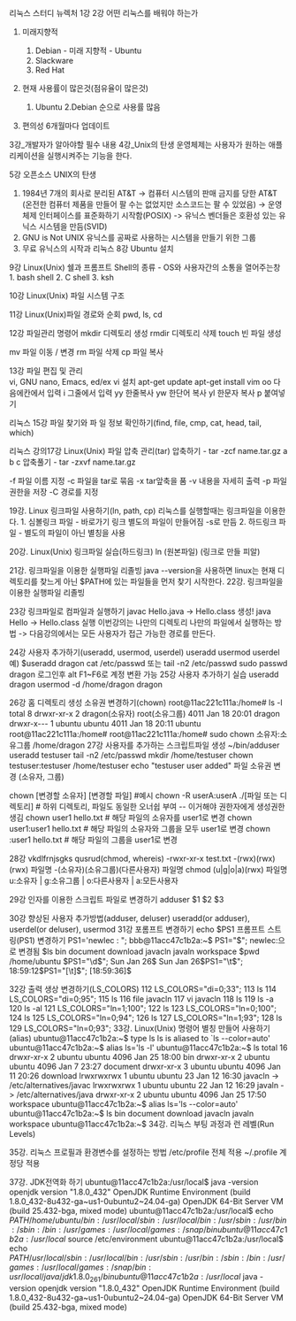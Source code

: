  리눅스 스터디
뉴렉처 1강
2강 어떤 리눅스를 배워야 하는가
  1. 미래지향적
      1. Debian - 미래 지향적 - Ubuntu
      2. Slackware
      3. Red Hat
  3. 현재 사용률이 많은것(점유율이 많은것)
      1. Ubuntu 2.Debian 순으로 사용률 많음
  
  4. 편의성
     6개월마다 업데이트

3강_개발자가 알아야할 필수 내용
4강_Unix의 탄생
운영체제는 사용자가 원하는 애플리케이션을 실행시켜주는 기능을 한다.

5강 오픈소스 UNIX의 탄생
  1. 1984년 7개의 회사로 분리된 AT&T -> 컴퓨터 시스템의 판매 금지를 당한 AT&T (온전한 컴퓨터 제품을 만들어 팔 수는 없었지만 소스코드는 팔 수 있었음) -> 운영체제 인터페이스를 표준화하기 시작함(POSIX) -> 유닉스 벤더들은 호환성 있는 유닉스 시스템을 만듬(SVID)
  2. GNU is Not UNIX 유닉스를 공짜로 사용하는 시스템을 만들기 위한 그룹
  3. 무료 유닉스의 시작과 리눅스
8강 Ubuntu 설치

9강 Linux(Unix) 쉘과 프롬프트
  Shell의 종류 - OS와 사용자간의 소통을 열어주는창
    1. bash shell
    2. C shell
    3. ksh

  
10강 Linux(Unix) 파일 시스템 구조
  
11강 Linux(Unix)파일 경로와 순회
  pwd, ls, cd

12강 파일관리 명령어
  mkdir 디렉토리 생성
  rmdir 디렉토리 삭제
  touch 빈 파일 생성

  mv    파일 이동 / 변경
  rm    파일 삭제
  cp    파일 복사

13강 파일 편집 및 관리  
  vi, GNU nano, Emacs, ed/ex
  vi 설치
  apt-get update
  apt-get install vim
  oo 다음에칸에서 입력
  i 그줄에서 입력
  yy 한줄복사
  yw 한단어 복사
  yl 한문자 복사
  p  붙여넣기
  
리눅스 15강 파일 찾기와 파 일 정보 확인하기(find, file, cmp, cat, head, tail, which)

리눅스 강의17강 Linux(Unix) 파일 압축 관리(tar)
  압축하기 - tar -zcf name.tar.gz a b c
  압축풀기 - tar -zxvf name.tar.gz

  -f 파일 이름 지정
  -c 파일을  tar로 묶음
  -x tar앞축을 품
  -v 내용을 자세히 출력
  -p 파일 권한을 저장
  -C 경로를 지정
  


19강. Linux 링크파일 사용하기(ln, path, cp)
  리눅스를 실행할때는 링크파일을 이용한다.
    1. 심볼링크 파일 - 바로가기 링크 별도의 파일이 만들어짐 -s로 만듬
    2. 하드링크 파일 - 별도의 파일이 아닌 별칭을 사용

20강. Linux(Unix) 링크파일 실습(하드링크)
 ln (원본파일) (링크로 만들 피알)

21강. 링크파일을 이용한 실행파일 리졸빙
  java --version을 사용하면 linux는 현재 디렉토리를 찾느게 아닌 $PATH에 있는 파일들을 먼저 찾기 시작한다.
22강. 링크파일을 이용한 실행파일 리졸빙

23강 링크파일로 컴파일과 실행하기
  javac Hello.java -> Hello.class 생성!
  java Hello -> Hello.class 실행
  이번강의는 나만의 디렉토리 나만의 파일에서 실행하는 방법 -> 다음강의에서는 모든 사용자가 접근 가능한 경로를 만든다.

24강 사용자 추가하기(useradd, usermod, userdel)
  useradd 
  usermod
  userdel
  예)
  $useradd dragon
  cat /etc/passwd 또는 tail -n2 /etc/passwd
  sudo passwd dragon
  로그인후 alt F1~F6로 계정 변환 가능
25강 사용자 추가하기 실습
  useradd dragon
  usermod -d /home/dragon dragon

26강 홈 디렉토리 생성 소유권 변경하기(chown)
  root@11ac221c111a:/home# ls -l
  total 8
  drwxr-xr-x 2 dragon(소유자) root(소유그룹)   4011 Jan 18 20:01 dragon
  drwxr-x--- 1 ubuntu ubuntu 4011 Jan 18 20:11 ubuntu
  root@11ac221c111a:/home# 
  root@11ac221c111a:/home# sudo chown 소유자:소유그룹 /home/dragon
27강 사용자를 추가하는 스크립트파일 생성
  ~/bin/adduser
  useradd testuser
  tail -n2 /etc/passwd
  mkdir /home/testuser
  chown testuser:testuser /home/testuser
  echo "testuser user added"
  파일 소유권 변경 (소유자, 그룹)
  
  chown [변경할 소유자] [변경할 파일]
  #예시
  chown -R userA:userA ./[파일 또는 디렉토리] 	# 하위 디렉토리, 파일도 동일한 오너쉽 부여  -- 이거해야 권한자에게 생성권한 생김
  chown user1 hello.txt 						# 해당 파일의 소유자를 user1로 변경
  chown user1:user1 hello.txt					# 해당 파일의 소유자와 그룹을 모두 user1로 변경
  chown :user1 hello.txt						# 해당 파일의 그룹을 user1로 변경

28강 vkdlfrnjsgks qusrud(chmod, whereis)
  -rwxr-xr-x test.txt
  -(rwx)(rwx)(rwx) 파일명
  -(소유자)(소유그룹)(다른사용자) 파일명
  chmod (u|g|o|a)(rwx) 파일명
    u:소유자 | g:소유그룹 | o:다른사용자 | a:모든사용자
  
29강 인자를 이용한 스크립트 파일로 변경하기
  adduser $1 $2 $3
  
30강 향상된 사용자 추가방법(adduser, deluser)
  useradd(or adduser), userdel(or deluser), usermod
31강 포롬프트 변경하기
  echo $PS1
  프롬프트 스트링(PS1) 변경하기
    PS1='newlec : ";
    bbb@11acc47c1b2a:~$ PS1="$";
    newlec:으로 변경됨
    $ls
    bin  document  download  javacln  javaln  workspace
    $pwd
    /home/ubuntu
    $PS1="\d$";
    Sun Jan 26$
    Sun Jan 26$PS1="\t$";
    18:59:12$PS1="[\t]$";
    [18:59:36]$

32강 출력 생상 변경하기(LS_COLORS)
  112  LS_COLORS="di=0;33";
  113  ls
  114  LS_COLORS="di=0;95";
  115  ls
  116  file javacln
  117  vi javacln
  118  ls
  119  ls -a
  120  ls -al
  121  LS_COLORS="ln=1;100";
  122  ls
  123  LS_COLORS="ln=0;100";
  124  ls
  125  LS_COLORS="ln=0;94";
  126  ls
  127  LS_COLORS="ln=1;93";
  128  ls
  129  LS_COLORS="ln=0;93";
33강. Linux(Unix) 명령어 별칭 만들어 사용하기(alias)
  ubuntu@11acc47c1b2a:~$ type ls
  ls is aliased to `ls --color=auto'
  ubuntu@11acc47c1b2a:~$ alias ls='ls -l'
  ubuntu@11acc47c1b2a:~$ ls
  total 16
  drwxr-xr-x 2 ubuntu ubuntu 4096 Jan 25 18:00 bin
  drwxr-xr-x 2 ubuntu ubuntu 4096 Jan  7 23:27 document
  drwxr-xr-x 3 ubuntu ubuntu 4096 Jan 11 20:26 download
  lrwxrwxrwx 1 ubuntu ubuntu   23 Jan 12 16:30 javacln -> /etc/alternatives/javac
  lrwxrwxrwx 1 ubuntu ubuntu   22 Jan 12 16:29 javaln -> /etc/alternatives/java
  drwxr-xr-x 2 ubuntu ubuntu 4096 Jan 25 17:50 workspace
  ubuntu@11acc47c1b2a:~$ alias ls='ls --color=auto'
  ubuntu@11acc47c1b2a:~$ ls
  bin  document  download  javacln  javaln  workspace
  ubuntu@11acc47c1b2a:~$ 
34강. 리눅스 부팅 과정과 런 레벨(Run Levels)
 
 
35강. 리눅스 프로필과 환경변수를 설정하는 방법
 /etc/profile 전체 적용
 ~/.profile 계정당 적용
 
37강. JDK전역화 하기
 ubuntu@11acc47c1b2a:/usr/local$ java -version
 openjdk version "1.8.0_432"
 OpenJDK Runtime Environment (build 1.8.0_432-8u432-ga~us1-0ubuntu2~24.04-ga)
 OpenJDK 64-Bit Server VM (build 25.432-bga, mixed mode)
 ubuntu@11acc47c1b2a:/usr/local$ echo $PATH
 /home/ubuntu/bin:/usr/local/sbin:/usr/local/bin:/usr/sbin:/usr/bin:/sbin:/bin:/usr/games:/usr/local/games:/snap/bin
 ubuntu@11acc47c1b2a:/usr/local$ source /etc/environment
 ubuntu@11acc47c1b2a:/usr/local$ echo $PATH
 /usr/local/sbin:/usr/local/bin:/usr/sbin:/usr/bin:/sbin:/bin:/usr/games:/usr/local/games:/snap/bin:usr/local/java/jdk1.8.0_261/bin
 ubuntu@11acc47c1b2a:/usr/local$ java -version
 openjdk version "1.8.0_432"
 OpenJDK Runtime Environment (build 1.8.0_432-8u432-ga~us1-0ubuntu2~24.04-ga)
 OpenJDK 64-Bit Server VM (build 25.432-bga, mixed mode)
